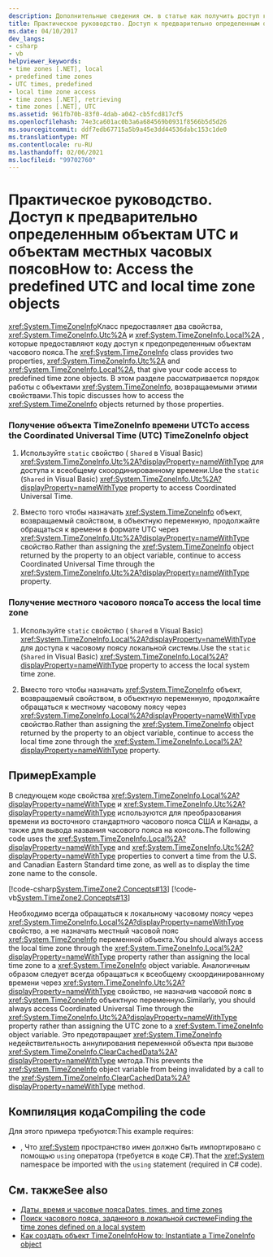 ```yaml
---
description: Дополнительные сведения см. в статье как получить доступ к стандартным объектам времени в формате UTC и местному часовому поясу.
title: Практическое руководство. Доступ к предварительно определенным объектам UTC и объектам местных часовых поясов
ms.date: 04/10/2017
dev_langs:
- csharp
- vb
helpviewer_keywords:
- time zones [.NET], local
- predefined time zones
- UTC times, predefined
- local time zone access
- time zones [.NET], retrieving
- time zones [.NET], UTC
ms.assetid: 961fb70b-83f0-4dab-a042-cb5fcd817cf5
ms.openlocfilehash: 74e3ca601ac0b3a6a684569b0931f8566b5d5d26
ms.sourcegitcommit: ddf7edb67715a5b9a45e3dd44536dabc153c1de0
ms.translationtype: MT
ms.contentlocale: ru-RU
ms.lasthandoff: 02/06/2021
ms.locfileid: "99702760"
---
```

# <a name="how-to-access-the-predefined-utc-and-local-time-zone-objects"></a><span data-ttu-id="128ff-103">Практическое руководство. Доступ к предварительно определенным объектам UTC и объектам местных часовых поясов</span><span class="sxs-lookup"><span data-stu-id="128ff-103">How to: Access the predefined UTC and local time zone objects</span></span>

<span data-ttu-id="128ff-104"><xref:System.TimeZoneInfo>Класс предоставляет два свойства, <xref:System.TimeZoneInfo.Utc%2A> и <xref:System.TimeZoneInfo.Local%2A> , которые предоставляют коду доступ к предопределенным объектам часового пояса.</span><span class="sxs-lookup"><span data-stu-id="128ff-104">The <xref:System.TimeZoneInfo> class provides two properties, <xref:System.TimeZoneInfo.Utc%2A> and <xref:System.TimeZoneInfo.Local%2A>, that give your code access to predefined time zone objects.</span></span> <span data-ttu-id="128ff-105">В этом разделе рассматривается порядок работы с объектами <xref:System.TimeZoneInfo>, возвращаемыми этими свойствами.</span><span class="sxs-lookup"><span data-stu-id="128ff-105">This topic discusses how to access the <xref:System.TimeZoneInfo> objects returned by those properties.</span></span>

### <a name="to-access-the-coordinated-universal-time-utc-timezoneinfo-object"></a><span data-ttu-id="128ff-106">Получение объекта TimeZoneInfo времени UTC</span><span class="sxs-lookup"><span data-stu-id="128ff-106">To access the Coordinated Universal Time (UTC) TimeZoneInfo object</span></span>

1. <span data-ttu-id="128ff-107">Используйте `static` свойство ( `Shared` в Visual Basic) <xref:System.TimeZoneInfo.Utc%2A?displayProperty=nameWithType> для доступа к всеобщему скоординированному времени.</span><span class="sxs-lookup"><span data-stu-id="128ff-107">Use the `static` (`Shared` in Visual Basic) <xref:System.TimeZoneInfo.Utc%2A?displayProperty=nameWithType> property to access Coordinated Universal Time.</span></span>

2. <span data-ttu-id="128ff-108">Вместо того чтобы назначать <xref:System.TimeZoneInfo> объект, возвращаемый свойством, в объектную переменную, продолжайте обращаться к времени в формате UTC через <xref:System.TimeZoneInfo.Utc%2A?displayProperty=nameWithType> свойство.</span><span class="sxs-lookup"><span data-stu-id="128ff-108">Rather than assigning the <xref:System.TimeZoneInfo> object returned by the property to an object variable, continue to access Coordinated Universal Time through the <xref:System.TimeZoneInfo.Utc%2A?displayProperty=nameWithType> property.</span></span>

### <a name="to-access-the-local-time-zone"></a><span data-ttu-id="128ff-109">Получение местного часового пояса</span><span class="sxs-lookup"><span data-stu-id="128ff-109">To access the local time zone</span></span>

1. <span data-ttu-id="128ff-110">Используйте `static` свойство ( `Shared` в Visual Basic) <xref:System.TimeZoneInfo.Local%2A?displayProperty=nameWithType> для доступа к часовому поясу локальной системы.</span><span class="sxs-lookup"><span data-stu-id="128ff-110">Use the `static` (`Shared` in Visual Basic) <xref:System.TimeZoneInfo.Local%2A?displayProperty=nameWithType> property to access the local system time zone.</span></span>

2. <span data-ttu-id="128ff-111">Вместо того чтобы назначать <xref:System.TimeZoneInfo> объект, возвращаемый свойством, в объектную переменную, продолжайте обращаться к местному часовому поясу через <xref:System.TimeZoneInfo.Local%2A?displayProperty=nameWithType> свойство.</span><span class="sxs-lookup"><span data-stu-id="128ff-111">Rather than assigning the <xref:System.TimeZoneInfo> object returned by the property to an object variable, continue to access the local time zone through the <xref:System.TimeZoneInfo.Local%2A?displayProperty=nameWithType> property.</span></span>

## <a name="example"></a><span data-ttu-id="128ff-112">Пример</span><span class="sxs-lookup"><span data-stu-id="128ff-112">Example</span></span>

<span data-ttu-id="128ff-113">В следующем коде свойства <xref:System.TimeZoneInfo.Local%2A?displayProperty=nameWithType> и <xref:System.TimeZoneInfo.Utc%2A?displayProperty=nameWithType> используются для преобразования времени из восточного стандартного часового пояса США и Канады, а также для вывода названия часового пояса на консоль.</span><span class="sxs-lookup"><span data-stu-id="128ff-113">The following code uses the <xref:System.TimeZoneInfo.Local%2A?displayProperty=nameWithType> and <xref:System.TimeZoneInfo.Utc%2A?displayProperty=nameWithType> properties to convert a time from the U.S. and Canadian Eastern Standard time zone, as well as to display the time zone name to the console.</span></span>

[!code-csharp[System.TimeZone2.Concepts#13](../../../samples/snippets/csharp/VS_Snippets_CLR_System/system.TimeZone2.Concepts/CS/TimeZone2Concepts.cs#13)]
[!code-vb[System.TimeZone2.Concepts#13](../../../samples/snippets/visualbasic/VS_Snippets_CLR_System/system.TimeZone2.Concepts/VB/TimeZone2Concepts.vb#13)]

<span data-ttu-id="128ff-114">Необходимо всегда обращаться к локальному часовому поясу через <xref:System.TimeZoneInfo.Local%2A?displayProperty=nameWithType> свойство, а не назначать местный часовой пояс <xref:System.TimeZoneInfo> переменной объекта.</span><span class="sxs-lookup"><span data-stu-id="128ff-114">You should always access the local time zone through the <xref:System.TimeZoneInfo.Local%2A?displayProperty=nameWithType> property rather than assigning the local time zone to a <xref:System.TimeZoneInfo> object variable.</span></span> <span data-ttu-id="128ff-115">Аналогичным образом следует всегда обращаться к всеобщему скоординированному времени через <xref:System.TimeZoneInfo.Utc%2A?displayProperty=nameWithType> свойство, не назначив часовой пояс в <xref:System.TimeZoneInfo> объектную переменную.</span><span class="sxs-lookup"><span data-stu-id="128ff-115">Similarly, you should always access Coordinated Universal Time through the <xref:System.TimeZoneInfo.Utc%2A?displayProperty=nameWithType> property rather than assigning the UTC zone to a <xref:System.TimeZoneInfo> object variable.</span></span> <span data-ttu-id="128ff-116">Это предотвращает <xref:System.TimeZoneInfo> недействительность аннулирования переменной объекта при вызове <xref:System.TimeZoneInfo.ClearCachedData%2A?displayProperty=nameWithType> метода.</span><span class="sxs-lookup"><span data-stu-id="128ff-116">This prevents the <xref:System.TimeZoneInfo> object variable from being invalidated by a call to the <xref:System.TimeZoneInfo.ClearCachedData%2A?displayProperty=nameWithType> method.</span></span>

## <a name="compiling-the-code"></a><span data-ttu-id="128ff-117">Компиляция кода</span><span class="sxs-lookup"><span data-stu-id="128ff-117">Compiling the code</span></span>

<span data-ttu-id="128ff-118">Для этого примера требуются:</span><span class="sxs-lookup"><span data-stu-id="128ff-118">This example requires:</span></span>

- <span data-ttu-id="128ff-119">, Что <xref:System> пространство имен должно быть импортировано с помощью `using` оператора (требуется в коде C#).</span><span class="sxs-lookup"><span data-stu-id="128ff-119">That the <xref:System> namespace be imported with the `using` statement (required in C# code).</span></span>

## <a name="see-also"></a><span data-ttu-id="128ff-120">См. также</span><span class="sxs-lookup"><span data-stu-id="128ff-120">See also</span></span>

- [<span data-ttu-id="128ff-121">Даты, время и часовые пояса</span><span class="sxs-lookup"><span data-stu-id="128ff-121">Dates, times, and time zones</span></span>](index.md)
- [<span data-ttu-id="128ff-122">Поиск часового пояса, заданного в локальной системе</span><span class="sxs-lookup"><span data-stu-id="128ff-122">Finding the time zones defined on a local system</span></span>](finding-the-time-zones-on-local-system.md)
- [<span data-ttu-id="128ff-123">Как создать объект TimeZoneInfo</span><span class="sxs-lookup"><span data-stu-id="128ff-123">How to: Instantiate a TimeZoneInfo object</span></span>](instantiate-time-zone-info.md)
